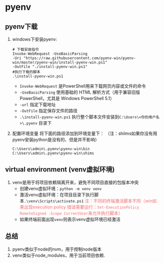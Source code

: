 # pyenv
## pyenv下载
1. windows下安装pyenv:
    ```shell
    # 下载安装指令
    Invoke-WebRequest -UseBasicParsing 
    -Uri "https://raw.githubusercontent.com/pyenv-win/pyenv-win/master/pyenv-win/install-pyenv-win.ps1" 
    -OutFile "./install-pyenv-win.ps1"
    #执行下载的脚本
    .\install-pyenv-win.ps1
    ```
    - `Invoke-WebRequest` 是PowerShell用来下载网页内容或文件的命令
    - `-UseBasicParsing` 使用基础的 HTML 解析方式（用于兼容旧版 PowerShell，尤其是 Windows PowerShell 5.1）
    - `-url` 指定下载地址
    - `-OutFile` 指定保存文件的路径
    - `.\install-pyenv-win.ps1` 执行整个脚本文件安装到`C:\Users\<你的用户名>\.pyenv` 目录下
  
2. 配置环境变量
   将下面的路径添加到环境变量下：
   （注：shilms如果你没有用pyenv安装python是没有的、但是并不影响）
    ```shell
    C:\Users\admin\.pyenv\pyenv-win\bin
    C:\Users\admin\.pyenv\pyenv-win\shims
    ```   


## virtual environment (venv虚拟环境)
1. venv是用于将项目依赖隔离开来，避免不同项目直接的包版本冲突
   - 创建venv虚拟环境：`python -m venv venv`
   - 激活venv虚拟环境：在项目目录下执行脚本`.\venv\Scripts\activate.ps1`  <span style="color: #f56c6c">注：不同的终端激活脚本不同（win如果出现execution policy 错误需要运行：`Set-ExecutionPolicy RemoteSigned -Scope CurrentUser`来允许执行脚本）</span>
   - 如果终端前面出现`venv`则表示venv虚拟环境已经激活
    
   
## 总结
1. pyenv类似于node的nvm，用于控制node版本
2. venv类似于node_modules，用于当前项目依赖.
